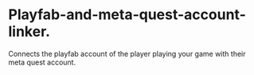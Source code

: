 # Playfab-and-meta-quest-account-linker.
Connects the playfab account of the player playing your game with their meta quest account.
